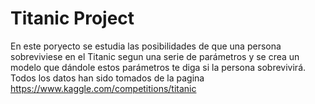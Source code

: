 # Titanic Project
En este poryecto se estudia las posibilidades de que una persona sobreviviese en el Titanic segun una serie de parámetros y se crea un modelo que dándole estos parámetros te diga si la persona sobrevivirá. 
Todos los datos han sido tomados de la pagina https://www.kaggle.com/competitions/titanic

